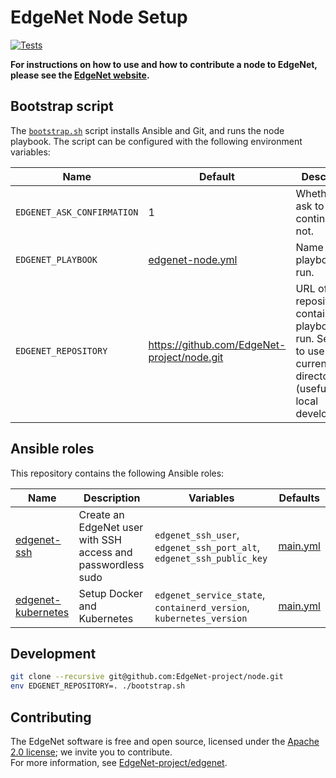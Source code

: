 # EdgeNet Node Setup

[![Tests](https://github.com/EdgeNet-project/node/actions/workflows/tests.yml/badge.svg)](https://github.com/EdgeNet-project/node/actions/workflows/tests.yml)

**For instructions on how to use and how to contribute a node to EdgeNet, please see the [EdgeNet website](https://edgenet-project.github.io/).**

## Bootstrap script

The [`bootstrap.sh`](/bootstrap.sh) script installs Ansible and Git, and runs the node playbook.
The script can be configured with the following environment variables:

Name | Default | Description
-----|---------|------------
`EDGENET_ASK_CONFIRMATION` | 1 | Whether to ask to continue or not.
`EDGENET_PLAYBOOK` | [edgenet-node.yml](edgenet-node.yml) | Name of the playbook to run.
`EDGENET_REPOSITORY` |  https://github.com/EdgeNet-project/node.git | URL of the Git repository containing the playbook to run. Set to `.` to use the current directory (useful for local development).

## Ansible roles

This repository contains the following Ansible roles:

Name | Description | Variables | Defaults
-----|-------------|-----------|---------
[edgenet-ssh](/roles/edgenet-ssh) | Create an EdgeNet user with SSH access and passwordless sudo | `edgenet_ssh_user`, `edgenet_ssh_port_alt`, `edgenet_ssh_public_key` | [main.yml](/roles/edgenet.ssh/defaults/main.yml)
[edgenet-kubernetes](/roles/edgenet-kubernetes) | Setup Docker and Kubernetes | `edgenet_service_state`, `containerd_version`, `kubernetes_version` | [main.yml](/roles/edgenet-kubernetes/defaults/main.yml)

## Development

```bash
git clone --recursive git@github.com:EdgeNet-project/node.git
env EDGENET_REPOSITORY=. ./bootstrap.sh
```

## Contributing

The EdgeNet software is free and open source, licensed under the [Apache 2.0 license](https://www.apache.org/licenses/LICENSE-2.0); we invite you to contribute.  
For more information, see [EdgeNet-project/edgenet](https://github.com/EdgeNet-project/edgenet#contributing).
